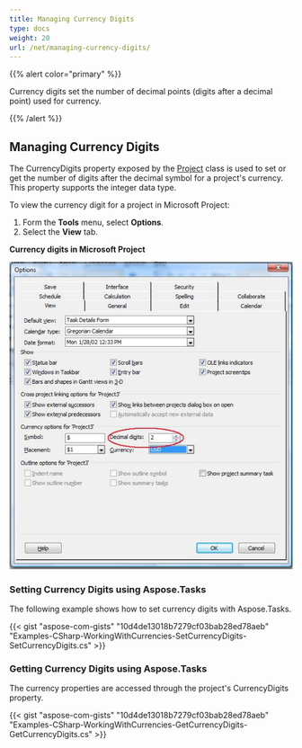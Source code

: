 ```yaml
---
title: Managing Currency Digits
type: docs
weight: 20
url: /net/managing-currency-digits/
---
```


{{% alert color="primary" %}} 

Currency digits set the number of decimal points (digits after a decimal point) used for currency.

{{% /alert %}} 
## **Managing Currency Digits**
The CurrencyDigits property exposed by the [Project]() class is used to set or get the number of digits after the decimal symbol for a project's currency. This property supports the integer data type.

To view the currency digit for a project in Microsoft Project:

1. Form the **Tools** menu, select **Options**.
2. Select the **View** tab.

**Currency digits in Microsoft Project** 

![todo:image_alt_text](managing-currency-digits_1.png)
### **Setting Currency Digits using Aspose.Tasks**
The following example shows how to set currency digits with Aspose.Tasks.

{{< gist "aspose-com-gists" "10d4de13018b7279cf03bab28ed78aeb" "Examples-CSharp-WorkingWithCurrencies-SetCurrencyDigits-SetCurrencyDigits.cs" >}}
### **Getting Currency Digits using Aspose.Tasks**
The currency properties are accessed through the project's CurrencyDigits property.

{{< gist "aspose-com-gists" "10d4de13018b7279cf03bab28ed78aeb" "Examples-CSharp-WorkingWithCurrencies-GetCurrencyDigits-GetCurrencyDigits.cs" >}}
